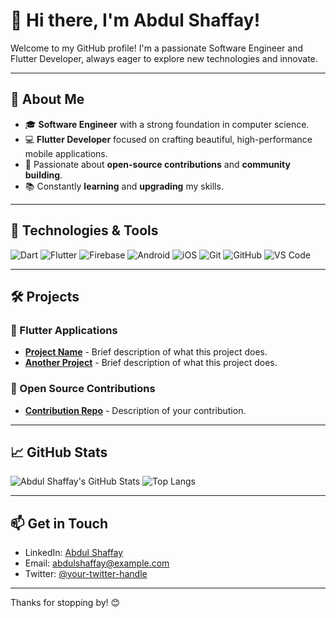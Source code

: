 # 👋 Hi there, I'm Abdul Shaffay!

Welcome to my GitHub profile! I'm a passionate Software Engineer and Flutter Developer, always eager to explore new technologies and innovate.

---

## 🚀 About Me

- 🎓 **Software Engineer** with a strong foundation in computer science.
- 💻 **Flutter Developer** focused on crafting beautiful, high-performance mobile applications.
- 🌟 Passionate about **open-source contributions** and **community building**.
- 📚 Constantly **learning** and **upgrading** my skills.

---

## 🔧 Technologies & Tools

![Dart](https://img.shields.io/badge/-Dart-0175C2?style=flat-square&logo=dart&logoColor=white)
![Flutter](https://img.shields.io/badge/-Flutter-02569B?style=flat-square&logo=flutter&logoColor=white)
![Firebase](https://img.shields.io/badge/-Firebase-FFCA28?style=flat-square&logo=firebase&logoColor=black)
![Android](https://img.shields.io/badge/-Android-3DDC84?style=flat-square&logo=android&logoColor=white)
![iOS](https://img.shields.io/badge/-iOS-000000?style=flat-square&logo=apple&logoColor=white)
![Git](https://img.shields.io/badge/-Git-F05032?style=flat-square&logo=git&logoColor=white)
![GitHub](https://img.shields.io/badge/-GitHub-181717?style=flat-square&logo=github&logoColor=white)
![VS Code](https://img.shields.io/badge/-VS%20Code-007ACC?style=flat-square&logo=visual-studio-code&logoColor=white)

---

## 🛠 Projects

### 📱 Flutter Applications

- [**Project Name**](https://github.com/username/project-name) - Brief description of what this project does.
- [**Another Project**](https://github.com/username/another-project) - Brief description of what this project does.

### 🔧 Open Source Contributions

- [**Contribution Repo**](https://github.com/username/contribution-repo) - Description of your contribution.

---

## 📈 GitHub Stats

![Abdul Shaffay's GitHub Stats](https://github-readme-stats.vercel.app/api?username=your-github-username&show_icons=true&theme=radical)
![Top Langs](https://github-readme-stats.vercel.app/api/top-langs/?username=your-github-username&layout=compact&theme=radical)

---

## 📫 Get in Touch

- LinkedIn: [Abdul Shaffay](https://www.linkedin.com/in/your-linkedin-username/)
- Email: [abdulshaffay@example.com](mailto:abdulshaffay@example.com)
- Twitter: [@your-twitter-handle](https://twitter.com/your-twitter-handle)

---

Thanks for stopping by! 😊

